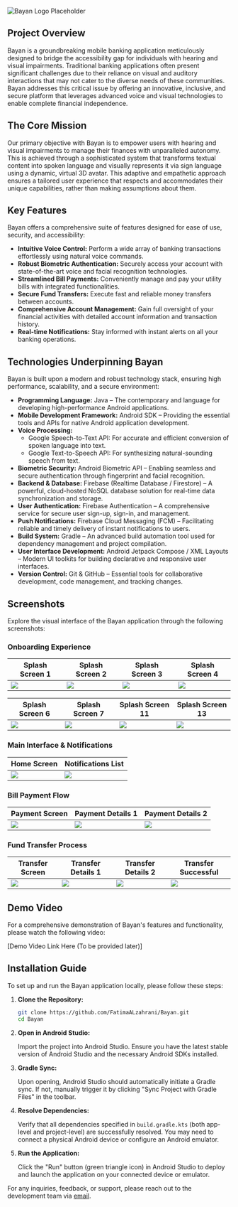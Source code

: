 ![Bayan Logo Placeholder](https://github.com/user-attachments/assets/28ecde72-c338-4668-8e74-95736b7b835f)

## Project Overview

Bayan is a groundbreaking mobile banking application meticulously designed to bridge the accessibility gap for individuals with hearing and visual impairments. Traditional banking applications often present significant challenges due to their reliance on visual and auditory interactions that may not cater to the diverse needs of these communities. Bayan addresses this critical issue by offering an innovative, inclusive, and secure platform that leverages advanced voice and visual technologies to enable complete financial independence.

## The Core Mission

Our primary objective with Bayan is to empower users with hearing and visual impairments to manage their finances with unparalleled autonomy. This is achieved through a sophisticated system that transforms textual content into spoken language and visually represents it via sign language using a dynamic, virtual 3D avatar. This adaptive and empathetic approach ensures a tailored user experience that respects and accommodates their unique capabilities, rather than making assumptions about them.

## Key Features

Bayan offers a comprehensive suite of features designed for ease of use, security, and accessibility:

*   **Intuitive Voice Control:** Perform a wide array of banking transactions effortlessly using natural voice commands.
*   **Robust Biometric Authentication:** Securely access your account with state-of-the-art voice and facial recognition technologies.
*   **Streamlined Bill Payments:** Conveniently manage and pay your utility bills with integrated functionalities.
*   **Secure Fund Transfers:** Execute fast and reliable money transfers between accounts.
*   **Comprehensive Account Management:** Gain full oversight of your financial activities with detailed account information and transaction history.
*   **Real-time Notifications:** Stay informed with instant alerts on all your banking operations.
  
## Technologies Underpinning Bayan

Bayan is built upon a modern and robust technology stack, ensuring high performance, scalability, and a secure environment:

*   **Programming Language:** Java – The contemporary and language for developing high-performance Android applications.
*   **Mobile Development Framework:** Android SDK – Providing the essential tools and APIs for native Android application development.
*   **Voice Processing:**
    *   Google Speech-to-Text API: For accurate and efficient conversion of spoken language into text.
    *   Google Text-to-Speech API: For synthesizing natural-sounding speech from text.
*   **Biometric Security:** Android Biometric API – Enabling seamless and secure authentication through fingerprint and facial recognition.
*   **Backend & Database:** Firebase (Realtime Database / Firestore) – A powerful, cloud-hosted NoSQL database solution for real-time data synchronization and storage.
*   **User Authentication:** Firebase Authentication – A comprehensive service for secure user sign-up, sign-in, and management.
*   **Push Notifications:** Firebase Cloud Messaging (FCM) – Facilitating reliable and timely delivery of instant notifications to users.
*   **Build System:** Gradle – An advanced build automation tool used for dependency management and project compilation.
*   **User Interface Development:** Android Jetpack Compose / XML Layouts – Modern UI toolkits for building declarative and responsive user interfaces.
*   **Version Control:** Git & GitHub – Essential tools for collaborative development, code management, and tracking changes.

## Screenshots

Explore the visual interface of the Bayan application through the following screenshots:

### Onboarding Experience

| Splash Screen 1 | Splash Screen 2 | Splash Screen 3 | Splash Screen 4 |
|---|---|---|---|
| ![](/screenshots/Splash%20Screen%20-%201.png) | ![](/screenshots/Splash%20Screen%20-%202.png) | ![](/screenshots/Splash%20Screen%20-%203.png) | ![](/screenshots/Splash%20Screen%20-%204.png) |

| Splash Screen 6 | Splash Screen 7 | Splash Screen 11 | Splash Screen 13 |
|---|---|---|---|
| ![](/screenshots/Splash%20Screen%20-%206.png) | ![](/screenshots/Splash%20Screen%20-%207.png) | ![](/screenshots/Splash%20Screen%20-%2011.png) | ![](/screenshots/Splash%20Screen%20-%2013.png) |

### Main Interface & Notifications

| Home Screen | Notifications List |
|---|---|
| ![](/screenshots/Home.png) | ![](/screenshots/notifications%20list.png) |

### Bill Payment Flow

| Payment Screen | Payment Details 1 | Payment Details 2 |
|---|---|---|
| ![](/screenshots/pay.png) | ![](/screenshots/pay-1.png) | ![](/screenshots/pay-2.png) |

### Fund Transfer Process

| Transfer Screen | Transfer Details 1 | Transfer Details 2 | Transfer Successful |
|---|---|---|---|
| ![](/screenshots/transfare.png) | ![](/screenshots/transfare-1.png) | ![](/screenshots/transfare-2.png) | ![](/screenshots/transfare%20done.png) |

## Demo Video

For a comprehensive demonstration of Bayan's features and functionality, please watch the following video:

[Demo Video Link Here (To be provided later)]

## Installation Guide

To set up and run the Bayan application locally, please follow these steps:

1.  **Clone the Repository:**

    ```bash
    git clone https://github.com/FatimaALzahrani/Bayan.git
    cd Bayan
    ```

2.  **Open in Android Studio:**

    Import the project into Android Studio. Ensure you have the latest stable version of Android Studio and the necessary Android SDKs installed.

3.  **Gradle Sync:**

    Upon opening, Android Studio should automatically initiate a Gradle sync. If not, manually trigger it by clicking "Sync Project with Gradle Files" in the toolbar.

4.  **Resolve Dependencies:**

    Verify that all dependencies specified in `build.gradle.kts` (both app-level and project-level) are successfully resolved. You may need to connect a physical Android device or configure an Android emulator.

5.  **Run the Application:**

    Click the "Run" button (green triangle icon) in Android Studio to deploy and launch the application on your connected device or emulator.


For any inquiries, feedback, or support, please reach out to the development team via [email](mailto:12fatimah.15@gmail.com).



